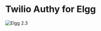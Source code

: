 # Twilio Authy for Elgg

![Elgg 2.3](https://img.shields.io/badge/Elgg-2.3-orange.svg?style=flat-square)
